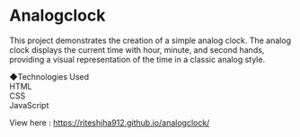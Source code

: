 # Analogclock
This project demonstrates the creation of a simple analog clock. The analog clock displays the current time with hour, minute, and second hands, providing a visual representation of the time in a classic analog style.

◆Technologies Used  
HTML  
CSS  
JavaScript  

View here : https://riteshjha912.github.io/analogclock/
